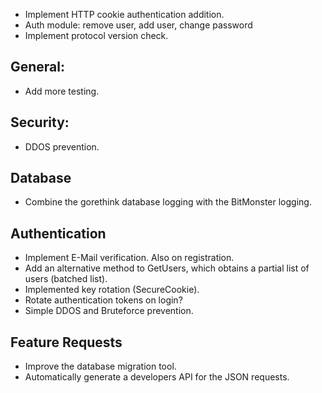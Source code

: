 - Implement HTTP cookie authentication addition.
- Auth module: remove user, add user, change password
- Implement protocol version check.

## General:
- Add more testing.

## Security:
- DDOS prevention.

## Database
- Combine the gorethink database logging with the BitMonster logging.

## Authentication
- Implement E-Mail verification. Also on registration.
- Add an alternative method to GetUsers, which obtains a partial list of users (batched list).
- Implemented key rotation (SecureCookie).
- Rotate authentication tokens on login?
- Simple DDOS and Bruteforce prevention.

## Feature Requests
- Improve the database migration tool.
- Automatically generate a developers API for the JSON requests.
